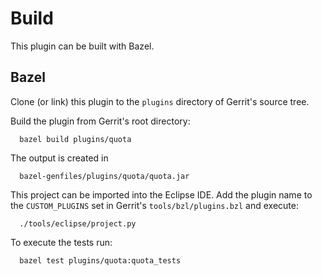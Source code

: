 Build
=====

This plugin can be built with Bazel.

Bazel
----

Clone (or link) this plugin to the `plugins` directory of Gerrit's source tree.

Build the plugin from Gerrit's root directory:

```
  bazel build plugins/quota
```

The output is created in

```
  bazel-genfiles/plugins/quota/quota.jar
```

This project can be imported into the Eclipse IDE.
Add the plugin name to the `CUSTOM_PLUGINS` set in Gerrit's
`tools/bzl/plugins.bzl` and execute:

```
  ./tools/eclipse/project.py
```

To execute the tests run:

```
  bazel test plugins/quota:quota_tests
```
